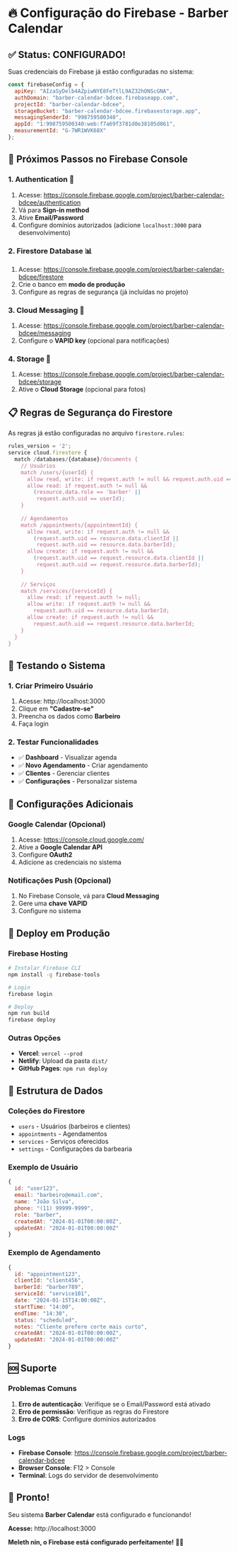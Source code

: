 # 🔥 Configuração do Firebase - Barber Calendar

## ✅ Status: CONFIGURADO!

Suas credenciais do Firebase já estão configuradas no sistema:

```javascript
const firebaseConfig = {
  apiKey: "AIzaSyDelb4AZpiwNYE8FeTtlL9AZ32hONScGNA",
  authDomain: "barber-calendar-bdcee.firebaseapp.com",
  projectId: "barber-calendar-bdcee",
  storageBucket: "barber-calendar-bdcee.firebasestorage.app",
  messagingSenderId: "998759500340",
  appId: "1:998759500340:web:f7a69f3781d0e38105d861",
  measurementId: "G-7WR1WVK68X"
};
```

## 🚀 Próximos Passos no Firebase Console

### 1. **Authentication** 🔐
1. Acesse: https://console.firebase.google.com/project/barber-calendar-bdcee/authentication
2. Vá para **Sign-in method**
3. Ative **Email/Password**
4. Configure domínios autorizados (adicione `localhost:3000` para desenvolvimento)

### 2. **Firestore Database** 📊
1. Acesse: https://console.firebase.google.com/project/barber-calendar-bdcee/firestore
2. Crie o banco em **modo de produção**
3. Configure as regras de segurança (já incluídas no projeto)

### 3. **Cloud Messaging** 🔔
1. Acesse: https://console.firebase.google.com/project/barber-calendar-bdcee/messaging
2. Configure o **VAPID key** (opcional para notificações)

### 4. **Storage** 💾
1. Acesse: https://console.firebase.google.com/project/barber-calendar-bdcee/storage
2. Ative o **Cloud Storage** (opcional para fotos)

## 📋 Regras de Segurança do Firestore

As regras já estão configuradas no arquivo `firestore.rules`:

```javascript
rules_version = '2';
service cloud.firestore {
  match /databases/{database}/documents {
    // Usuários
    match /users/{userId} {
      allow read, write: if request.auth != null && request.auth.uid == userId;
      allow read: if request.auth != null && 
        (resource.data.role == 'barber' || 
         request.auth.uid == userId);
    }
    
    // Agendamentos
    match /appointments/{appointmentId} {
      allow read, write: if request.auth != null && 
        (request.auth.uid == resource.data.clientId || 
         request.auth.uid == resource.data.barberId);
      allow create: if request.auth != null && 
        (request.auth.uid == request.resource.data.clientId || 
         request.auth.uid == request.resource.data.barberId);
    }
    
    // Serviços
    match /services/{serviceId} {
      allow read: if request.auth != null;
      allow write: if request.auth != null && 
        request.auth.uid == resource.data.barberId;
      allow create: if request.auth != null && 
        request.auth.uid == request.resource.data.barberId;
    }
  }
}
```

## 🧪 Testando o Sistema

### 1. **Criar Primeiro Usuário**
1. Acesse: http://localhost:3000
2. Clique em **"Cadastre-se"**
3. Preencha os dados como **Barbeiro**
4. Faça login

### 2. **Testar Funcionalidades**
- ✅ **Dashboard** - Visualizar agenda
- ✅ **Novo Agendamento** - Criar agendamento
- ✅ **Clientes** - Gerenciar clientes
- ✅ **Configurações** - Personalizar sistema

## 🔧 Configurações Adicionais

### **Google Calendar (Opcional)**
1. Acesse: https://console.cloud.google.com/
2. Ative a **Google Calendar API**
3. Configure **OAuth2**
4. Adicione as credenciais no sistema

### **Notificações Push (Opcional)**
1. No Firebase Console, vá para **Cloud Messaging**
2. Gere uma **chave VAPID**
3. Configure no sistema

## 📱 Deploy em Produção

### **Firebase Hosting**
```bash
# Instalar Firebase CLI
npm install -g firebase-tools

# Login
firebase login

# Deploy
npm run build
firebase deploy
```

### **Outras Opções**
- **Vercel**: `vercel --prod`
- **Netlify**: Upload da pasta `dist/`
- **GitHub Pages**: `npm run deploy`

## 🎯 Estrutura de Dados

### **Coleções do Firestore**
- `users` - Usuários (barbeiros e clientes)
- `appointments` - Agendamentos
- `services` - Serviços oferecidos
- `settings` - Configurações da barbearia

### **Exemplo de Usuário**
```javascript
{
  id: "user123",
  email: "barbeiro@email.com",
  name: "João Silva",
  phone: "(11) 99999-9999",
  role: "barber",
  createdAt: "2024-01-01T00:00:00Z",
  updatedAt: "2024-01-01T00:00:00Z"
}
```

### **Exemplo de Agendamento**
```javascript
{
  id: "appointment123",
  clientId: "client456",
  barberId: "barber789",
  serviceId: "service101",
  date: "2024-01-15T14:00:00Z",
  startTime: "14:00",
  endTime: "14:30",
  status: "scheduled",
  notes: "Cliente prefere corte mais curto",
  createdAt: "2024-01-01T00:00:00Z",
  updatedAt: "2024-01-01T00:00:00Z"
}
```

## 🆘 Suporte

### **Problemas Comuns**
1. **Erro de autenticação**: Verifique se o Email/Password está ativado
2. **Erro de permissão**: Verifique as regras do Firestore
3. **Erro de CORS**: Configure domínios autorizados

### **Logs**
- **Firebase Console**: https://console.firebase.google.com/project/barber-calendar-bdcee
- **Browser Console**: F12 > Console
- **Terminal**: Logs do servidor de desenvolvimento

## 🎉 Pronto!

Seu sistema **Barber Calendar** está configurado e funcionando!

**Acesse:** http://localhost:3000

**Meleth nin, o Firebase está configurado perfeitamente!** 💜✨
